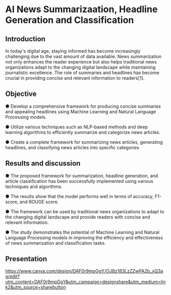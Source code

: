 # AI News Summarizaation, Headline Generation and Classification

## Introduction

In today's digital age, staying informed has become increasingly challenging due to the vast amount of data available. News summarization not only enhances the reader experience but also helps traditional news organizations adapt to the changing digital landscape while maintaining journalistic excellence. The role of summaries and headlines has become crucial in providing concise and relevant information to readers[1].



## Objective

●	Develop a comprehensive framework for producing concise summaries and appealing headlines using Machine Learning and Natural Language Processing models.

●	Utilize various techniques such as NLP-based methods and deep learning algorithms to efficiently summarize and categorize news articles.

●	Create a complete framework for summarizing news articles, generating headlines, and classifying news articles into specific categories



## Results and discussion

●	The proposed framework for summarization, headline generation, and article classification has been successfully implemented using various techniques and algorithms.

●	The results show that the model performs well in terms of accuracy, F1-score, and ROUGE score.

●	The framework can be used by traditional news organizations to adapt to the changing digital landscape and provide readers with concise and relevant information.

●	The study demonstrates the potential of Machine Learning and Natural Language Processing models in improving the efficiency and effectiveness of news summarization and classification tasks.



## Presentation

https://www.canva.com/design/DAF0r9mpGgY/OJBz183LzZZwPA2b_xQ3ag/edit?utm_content=DAF0r9mpGgY&utm_campaign=designshare&utm_medium=link2&utm_source=sharebutton
